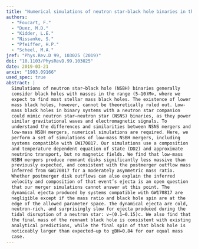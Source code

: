 ```yaml
---
title: "Numerical simulations of neutron star-black hole binaries in the near-equal-mass regime"
authors:
  - "Foucart, F."
  - "Duez, M.D."
  - "Kidder, L.E."
  - "Nissanke, S."
  - "Pfeiffer, H.P."
  - "Scheel, M.A."
jref: "Phys.Rev.D 99, 103025 (2019)"
doi: "10.1103/PhysRevD.99.103025"
date: 2019-03-21
arxiv: "1903.09166"
used_spec: true
abstract: |
  Simulations of neutron star–black hole (NSBH) binaries generally
  consider black holes with masses in the range (5–10)M⊙, where we
  expect to find most stellar mass black holes. The existence of lower
  mass black holes, however, cannot be theoretically ruled out. Low-
  mass black holes in binary systems with a neutron star companion
  could mimic neutron star–neutron star (NSNS) binaries, as they power
  similar gravitational waves and electromagnetic signals. To
  understand the differences and similarities between NSNS mergers and
  low-mass NSBH mergers, numerical simulations are required. Here, we
  perform a set of simulations of low-mass NSBH mergers, including
  systems compatible with GW170817. Our simulations use a composition
  and temperature dependent equation of state (DD2) and approximate
  neutrino transport, but no magnetic fields. We find that low-mass
  NSBH mergers produce remnant disks significantly less massive than
  previously expected, and consistent with the postmerger outflow mass
  inferred from GW170817 for a moderately asymmetric mass ratio.
  Whether postmerger disk outflows can also explain the inferred
  velocity and composition of that event’s ejecta is an open question
  that our merger simulations cannot answer at this point. The
  dynamical ejecta produced by systems compatible with GW170817 are
  negligible except if the mass ratio and black hole spin are at the
  edge of the allowed parameter space. The dynamical ejecta are cold,
  neutron-rich, and surprisingly slow for ejecta produced during the
  tidal disruption of a neutron star: v∼(0.1–0.15)c. We also find that
  the final mass of the remnant black hole is consistent with existing
  analytical predictions, while the final spin of that black hole is
  noticeably larger than expected—up to χBH=0.84 for our equal mass
  case.
---
```

